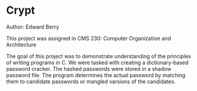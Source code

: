 # Crypt

Author: Edward Berry

This project was assigned in CMS 230: Computer Organization and Architecture

The goal of this project was to demonstrate understanding of the principles of writing programs in C. We were tasked with creating a dictionary-based password cracker. The hashed passwords were stored in a shadow password file. The program determines the actual password by matching them to candidate passwords or mangled varsions of the candidates. 
